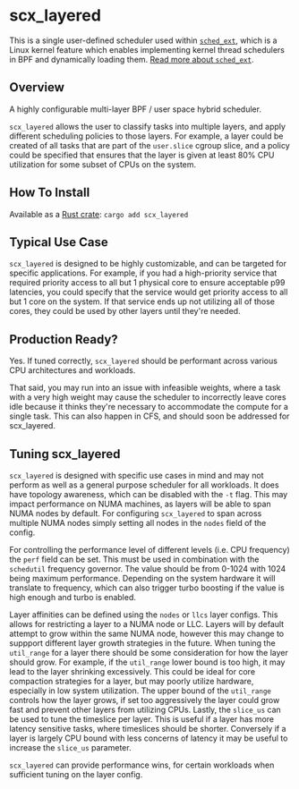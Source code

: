 # scx_layered

This is a single user-defined scheduler used within [`sched_ext`](https://github.com/sched-ext/scx/tree/main), which is a Linux kernel feature which enables implementing kernel thread schedulers in BPF and dynamically loading them. [Read more about `sched_ext`](https://github.com/sched-ext/scx/tree/main).

## Overview

A highly configurable multi-layer BPF / user space hybrid scheduler.

`scx_layered` allows the user to classify tasks into multiple layers, and apply
different scheduling policies to those layers. For example, a layer could be
created of all tasks that are part of the `user.slice` cgroup slice, and a
policy could be specified that ensures that the layer is given at least 80% CPU
utilization for some subset of CPUs on the system.

## How To Install

Available as a [Rust crate](https://crates.io/crates/scx_layered): `cargo add scx_layered`

## Typical Use Case

`scx_layered` is designed to be highly customizable, and can be targeted for
specific applications. For example, if you had a high-priority service that
required priority access to all but 1 physical core to ensure acceptable p99
latencies, you could specify that the service would get priority access to all
but 1 core on the system. If that service ends up not utilizing all of those
cores, they could be used by other layers until they're needed.

## Production Ready?

Yes. If tuned correctly, `scx_layered` should be performant across various CPU
architectures and workloads.

That said, you may run into an issue with infeasible weights, where a task with
a very high weight may cause the scheduler to incorrectly leave cores idle
because it thinks they're necessary to accommodate the compute for a single
task. This can also happen in CFS, and should soon be addressed for
scx_layered.

## Tuning scx_layered

`scx_layered` is designed with specific use cases in mind and may not perform
as well as a general purpose scheduler for all workloads. It does have topology
awareness, which can be disabled with the `-t` flag. This may impact
performance on NUMA machines, as layers will be able to span NUMA nodes by
default. For configuring `scx_layered` to span across multiple NUMA nodes simply
setting all nodes in the `nodes` field of the config.

For controlling the performance level of different levels (i.e. CPU frequency)
the `perf` field can be set. This must be used in combination with the
`schedutil` frequency governor. The value should be from 0-1024 with 1024 being
maximum performance. Depending on the system hardware it will translate to
frequency, which can also trigger turbo boosting if the value is high enough
and turbo is enabled.

Layer affinities can be defined using the `nodes` or `llcs` layer configs. This
allows for restricting a layer to a NUMA node or LLC. Layers will by default
attempt to grow within the same NUMA node, however this may change to suppport
different layer growth strategies in the future. When tuning the `util_range`
for a layer there should be some consideration for how the layer should grow.
For example, if the `util_range` lower bound is too high, it may lead to the
layer shrinking excessively. This could be ideal for core compaction strategies
for a layer, but may poorly utilize hardware, especially in low system
utilization. The upper bound of the `util_range` controls how the layer grows,
if set too aggressively the layer could grow fast and prevent other layers from
utilizing CPUs. Lastly, the `slice_us` can be used to tune the timeslice
per layer. This is useful if a layer has more latency sensitive tasks, where
timeslices should be shorter. Conversely if a layer is largely CPU bound with
less concerns of latency it may be useful to increase the `slice_us` parameter.

`scx_layered` can provide performance wins, for certain workloads when
sufficient tuning on the layer config.
